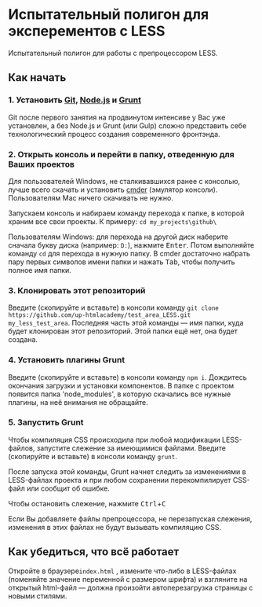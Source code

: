 # Испытательный полигон для эксперементов с LESS

Испытательный полигон для работы с препроцессором LESS.



## Как начать

### 1. Установить [Git](http://git-scm.com/), [Node.js](http://nodejs.org/) и [Grunt](http://gruntjs.com/)

Git после первого занятия на продвинутом интенсиве у Вас уже установлен, а без Node.js и Grunt (или Gulp) сложно представить себе технологический процесс создания современного фронтэнда.



### 2. Открыть консоль и перейти в папку, отведенную для Ваших проектов

Для пользователей Windows, не сталкивавшихся ранее с консолью, лучше всего скачать и установить [cmder](http://bliker.github.io/cmder/) (эмулятор консоли). Пользователям Mac ничего скачивать не нужно.

Запускаем консоль и набираем команду перехода к папке, в которой храним все свои проекты. К примеру: `cd my_projects\github\`

Пользователям Windows: для перехода на другой диск наберите сначала букву диска (например: `D:`), нажмите <kbd>Enter</kbd>. Потом выполняйте команду `cd` для перехода в нужную папку. В cmder достаточно набрать пару первых символов имени папки и нажать <kbd>Tab</kbd>, чтобы получить полное имя папки.



### 3. Клонировать этот репозиторий

Введите (скопируйте и вставьте) в консоли  команду `git clone https://github.com/up-htmlacademy/test_area_LESS.git my_less_test_area`. Последняя часть этой команды — имя папки, куда будет клонирован этот репозиторий. Этой папки ещё нет, она будет создана.



### 4. Установить плагины Grunt

Введите (скопируйте и вставьте) в консоли  команду `npm i`. Дождитесь окончания загрузки и установки компонентов. В папке с проектом появится папка 'node_modules', в которую скачались все нужные плагины, на неё внимания не обращайте.



### 5. Запустить Grunt

Чтобы компиляция CSS происходила при любой модификации LESS-файлов, запустите слежение за имеющимися файлами. Введите (скопируйте и вставьте) в консоли  команду `grunt`.

После запуска этой команды, Grunt начнет следить за изменениями в LESS-файлах проекта и при любом сохранении перекомпилирует CSS-файл или сообщит об ошибке.

Чтобы остановить слежение, нажмите <kbd>Ctrl</kbd>+<kbd>C</kbd>

Если Вы добавляете файлы препроцессора, не перезапуская слежения, изменения в этих файлах не будут вызывать компиляцию CSS.



## Как убедиться, что всё работает

Откройте в браузере`index.html` , измените что-либо в LESS-файлах (поменяйте значение переменной с размером шрифта) и взгляните на открытый html-файл — должна произойти автоперезагрузка страницы с новыми стилями.